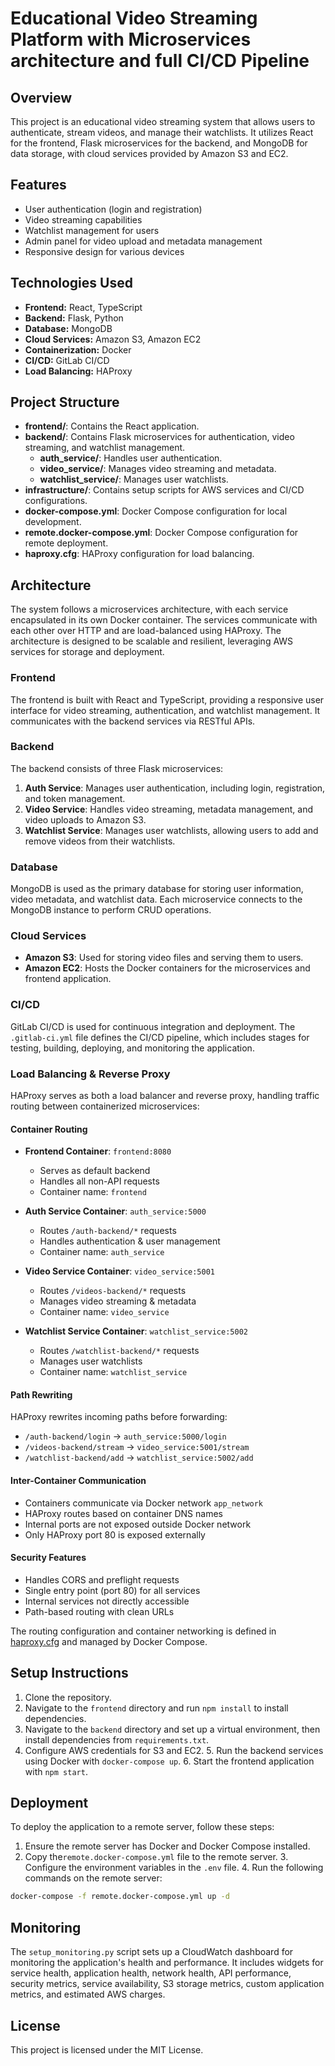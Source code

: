 # Educational Video Streaming Platform with Microservices architecture and full CI/CD Pipeline

## Overview

This project is an educational video streaming system that allows users to authenticate, stream videos, and manage their watchlists. It utilizes React for the frontend, Flask microservices for the backend, and MongoDB for data storage, with cloud services provided by Amazon S3 and EC2.

## Features

- User authentication (login and registration)
- Video streaming capabilities
- Watchlist management for users
- Admin panel for video upload and metadata management
- Responsive design for various devices

## Technologies Used

- **Frontend:** React, TypeScript
- **Backend:** Flask, Python
- **Database:** MongoDB
- **Cloud Services:** Amazon S3, Amazon EC2
- **Containerization:** Docker
- **CI/CD:** GitLab CI/CD
- **Load Balancing:** HAProxy

## Project Structure

- **frontend/**: Contains the React application.
- **backend/**: Contains Flask microservices for authentication, video streaming, and watchlist management.
  - **auth_service/**: Handles user authentication.
  - **video_service/**: Manages video streaming and metadata.
  - **watchlist_service/**: Manages user watchlists.
- **infrastructure/**: Contains setup scripts for AWS services and CI/CD configurations.
- **docker-compose.yml**: Docker Compose configuration for local development.
- **remote.docker-compose.yml**: Docker Compose configuration for remote deployment.
- **haproxy.cfg**: HAProxy configuration for load balancing.

## Architecture

The system follows a microservices architecture, with each service encapsulated in its own Docker container. The services communicate with each other over HTTP and are load-balanced using HAProxy. The architecture is designed to be scalable and resilient, leveraging AWS services for storage and deployment.

### Frontend

The frontend is built with React and TypeScript, providing a responsive user interface for video streaming, authentication, and watchlist management. It communicates with the backend services via RESTful APIs.

### Backend

The backend consists of three Flask microservices:

1. **Auth Service**: Manages user authentication, including login, registration, and token management.
2. **Video Service**: Handles video streaming, metadata management, and video uploads to Amazon S3.
3. **Watchlist Service**: Manages user watchlists, allowing users to add and remove videos from their watchlists.

### Database

MongoDB is used as the primary database for storing user information, video metadata, and watchlist data. Each microservice connects to the MongoDB instance to perform CRUD operations.

### Cloud Services

- **Amazon S3**: Used for storing video files and serving them to users.
- **Amazon EC2**: Hosts the Docker containers for the microservices and frontend application.

### CI/CD

GitLab CI/CD is used for continuous integration and deployment. The `.gitlab-ci.yml` file defines the CI/CD pipeline, which includes stages for testing, building, deploying, and monitoring the application.

### Load Balancing & Reverse Proxy

HAProxy serves as both a load balancer and reverse proxy, handling traffic routing between containerized microservices:

#### Container Routing

- **Frontend Container**: `frontend:8080`

  - Serves as default backend
  - Handles all non-API requests
  - Container name: `frontend`

- **Auth Service Container**: `auth_service:5000`

  - Routes `/auth-backend/*` requests
  - Handles authentication & user management
  - Container name: `auth_service`

- **Video Service Container**: `video_service:5001`

  - Routes `/videos-backend/*` requests
  - Manages video streaming & metadata
  - Container name: `video_service`

- **Watchlist Service Container**: `watchlist_service:5002`
  - Routes `/watchlist-backend/*` requests
  - Manages user watchlists
  - Container name: `watchlist_service`

#### Path Rewriting

HAProxy rewrites incoming paths before forwarding:

- `/auth-backend/login` → `auth_service:5000/login`
- `/videos-backend/stream` → `video_service:5001/stream`
- `/watchlist-backend/add` → `watchlist_service:5002/add`

#### Inter-Container Communication

- Containers communicate via Docker network `app_network`
- HAProxy routes based on container DNS names
- Internal ports are not exposed outside Docker network
- Only HAProxy port 80 is exposed externally

#### Security Features

- Handles CORS and preflight requests
- Single entry point (port 80) for all services
- Internal services not directly accessible
- Path-based routing with clean URLs

The routing configuration and container networking is defined in [haproxy.cfg](haproxy.cfg) and managed by Docker Compose.

## Setup Instructions

1. Clone the repository.
2. Navigate to the `frontend` directory and run `npm install` to install dependencies.
3. Navigate to the `backend` directory and set up a virtual environment, then install dependencies from `requirements.txt`.
4. Configure AWS credentials for S3 and EC2. 5. Run the backend services using Docker with `docker-compose up`. 6. Start the frontend application with `npm start`.

## Deployment

To deploy the application to a remote server, follow these steps:

1. Ensure the remote server has Docker and Docker Compose installed.
2. Copy the`remote.docker-compose.yml` file to the remote server. 3. Configure the environment variables in the `.env` file. 4. Run the following commands on the remote server:

```sh
docker-compose -f remote.docker-compose.yml up -d
```

## Monitoring

The `setup_monitoring.py` script sets up a CloudWatch dashboard for monitoring the application's health and performance. It includes widgets for service health, application health, network health, API performance, security metrics, service availability, S3 storage metrics, custom application metrics, and estimated AWS charges.

## License

This project is licensed under the MIT License.
